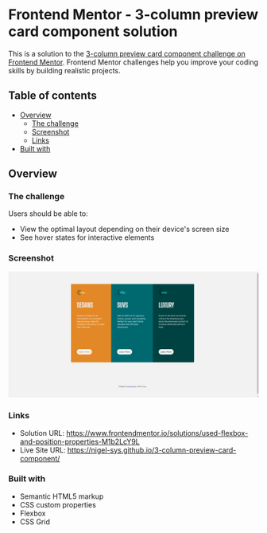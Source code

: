 # Frontend Mentor - 3-column preview card component solution

This is a solution to the [3-column preview card component challenge on Frontend Mentor](https://www.frontendmentor.io/challenges/3column-preview-card-component-pH92eAR2-). Frontend Mentor challenges help you improve your coding skills by building realistic projects. 

## Table of contents

- [Overview](#overview)
  - [The challenge](#the-challenge)
  - [Screenshot](#screenshot)
  - [Links](#links)
- [Built with](#built-with)

## Overview

### The challenge

Users should be able to:

- View the optimal layout depending on their device's screen size
- See hover states for interactive elements

### Screenshot

![](./Screenshot.png)

### Links

- Solution URL: https://www.frontendmentor.io/solutions/used-flexbox-and-position-properties-M1b2LcY9L
- Live Site URL: https://nigel-sys.github.io/3-column-preview-card-component/

### Built with

- Semantic HTML5 markup
- CSS custom properties
- Flexbox
- CSS Grid

